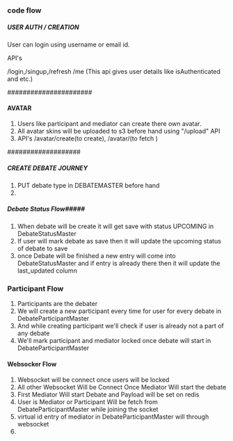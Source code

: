 ### code flow ####

##### USER AUTH / CREATION  #####

User can login using username or email id.

API's

/login,/singup,/refresh
/me (This api gives user details like isAuthenticated and etc.)

######################

#### AVATAR ########

1) Users like participant and mediator can create there own avatar.
2) All avatar skins will be uploaded to s3 before hand using "/upload" API
3) API's
	/avatar/create(to create),  /avatar/(to fetch )

###################

##### CREATE DEBATE JOURNEY ###

1) PUT debate type in DEBATEMASTER before hand
2) 


##### Debate Status Flow#####

1) When debate will be create it will get save with status UPCOMING in DebateStatusMaster
2) If user will mark debate as save then it will update the upcoming status of debate to save
3) once Debate will be finished a new entry will come into DebateStatusMaster and if entry is already there then it will update the last_updated column

### Participant Flow ####

1) Participants are the debater
2) We will create a new participant every time for user for every debate
 in DebateParticipantMaster
3) And while creating participant we'll check if user is already not a part of any debate 
4) We'll mark participant and mediator locked once debate will start in 
DebateParticipantMaster




#### Websocker Flow ####

1) Websocket will be connect once users will be locked
2) All other Websocket Will be Connect Once Mediator Will start the debate
3) First Mediator Will start Debate and Payload will be set on redis
4) User is Mediator or Participant Will be fetch from DebateParticipantMaster while joining the socket
5) virtual id entry of mediator in DebateParticipantMaster will through websocket
6) 
